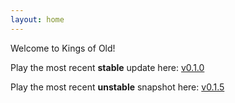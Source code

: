 ```yaml
---
layout: home 
---
```


Welcome to Kings of Old!
>
Play the most recent **stable** update here: [v0.1.0](https://helplost.github.io/kings-of-old/saveCreator.html)
>
Play the most recent **unstable** snapshot here: [v0.1.5](https://helplost.github.io/kings-of-old/saveCreator.html)
